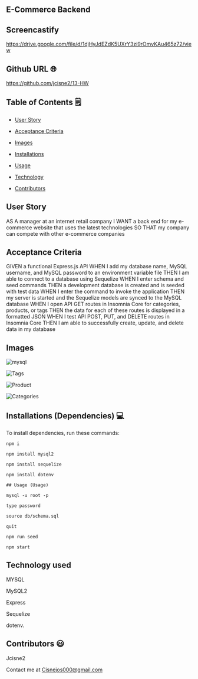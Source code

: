 ## E-Commerce Backend

## Screencastify

https://drive.google.com/file/d/1djHyJdEZdK5UXrY3zi9rOmvKAu465z72/view

## Github URL 🌐
https://github.com/jcisne2/13-HW

## Table of Contents 🗒

* [User Story](#User-Story)

* [Acceptance Criteria](#Acceptance-Criteria)

* [Images](#images)

* [Installations](#dependencies)

* [Usage](#Usage)

* [Technology](#Technology)

* [Contributors](#contributors)

## User Story

AS A manager at an internet retail company
I WANT a back end for my e-commerce website that uses the latest technologies
SO THAT my company can compete with other e-commerce companies

## Acceptance Criteria

GIVEN a functional Express.js API
WHEN I add my database name, MySQL username, and MySQL password to an environment variable file
THEN I am able to connect to a database using Sequelize
WHEN I enter schema and seed commands
THEN a development database is created and is seeded with test data
WHEN I enter the command to invoke the application
THEN my server is started and the Sequelize models are synced to the MySQL database
WHEN I open API GET routes in Insomnia Core for categories, products, or tags
THEN the data for each of these routes is displayed in a formatted JSON
WHEN I test API POST, PUT, and DELETE routes in Insomnia Core
THEN I am able to successfully create, update, and delete data in my database

## Images

![mysql](https://user-images.githubusercontent.com/108189023/193993012-9acf2b04-0bcc-4cb6-8a3d-eed3581e5945.png)

![Tags](https://user-images.githubusercontent.com/108189023/193993022-98df9c8d-372a-4fae-a1a5-e72272c7f678.png)

![Product](https://user-images.githubusercontent.com/108189023/193993032-f3254612-234a-48d1-a4a9-6beafb3cdf6c.png)

![Categories](https://user-images.githubusercontent.com/108189023/193993042-843f2a7d-c4d1-4268-8375-e1273e71556c.png)

## Installations (Dependencies) 💻

To install dependencies, run these commands:

```
npm i

npm install mysql2

npm install sequelize

npm install dotenv

## Usage (Usage)

mysql -u root -p

type password

source db/schema.sql

quit

npm run seed

npm start

```

## Technology used

MYSQL

MySQL2 

Express

Sequelize 

dotenv.

## Contributors 😃

Jcisne2

Contact me at Cisnejos000@gmail.com
